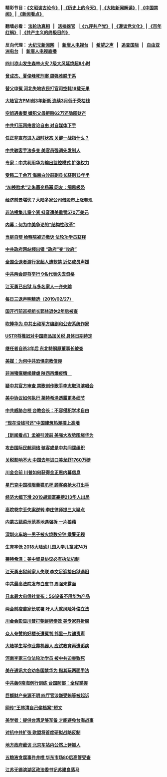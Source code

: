 #### 精彩节目：[《文昭谈古论今》](http://155.138.205.71/wenzhao) | [《历史上的今天》](http://155.138.205.71/today-in-history) | [《大陆新闻解读》](http://155.138.205.71/ntdtv-comedy) | [《中国禁闻》](http://155.138.205.71/ntdtv-news) | [《新闻看点》](http://155.138.205.71/news-insight) 

 #### 翻墙必看： [法轮功真相](http://155.138.205.71:10000/videos/truth.html) &nbsp;&nbsp;|&nbsp;&nbsp; [活摘器官](http://155.138.205.71:10000/videos/res/Organs/) &nbsp;&nbsp;|[《九评共产党》](http://155.138.205.71:10000/videos/jiuping) | [《漫谈党文化》](http://155.138.205.71:10000/videos/mtdwh) | [《百年红祸》](http://155.138.205.71:10000/videos/bnhh) | [《共产主义的终极目的》](http://155.138.205.71:10000/videos/res/zjmd) 

 #### 反向代理： [大纪元新闻网](http://155.138.205.71:10080/) &nbsp;&nbsp;|&nbsp;&nbsp; [新唐人电视台](http://155.138.205.71:8000/) &nbsp;&nbsp;|&nbsp;&nbsp; [希望之声](http://155.138.205.71:8200/) &nbsp;&nbsp;|&nbsp;&nbsp; [追查国际](http://155.138.205.71:10010/) &nbsp;&nbsp;|&nbsp;&nbsp; [自由亚洲电台](http://155.138.205.71:9800/) &nbsp;&nbsp;|&nbsp;&nbsp; [新唐人电视直播](http://155.138.205.71/) 

#### [四川凉山发生森林火灾 7级大风延烧超8小时](../pages/nsc413/n11079637.md?t=02281236) 

#### [曾成杰、夏俊峰死刑案 周强难脱干系](../pages/nsc413/n11079433.md?t=02281236) 

#### [替父申冤 河北失地农民打官司空耗16载无果](../pages/nsc413/n11078806.md?t=02281236) 

#### [大陆官方PMI创3年新低 连续3月低于荣枯线](../pages/nsc413/n11079301.md?t=02281236) 

#### [空姐遇害案 嫌犯父母拒赔62万还隐匿财产](../pages/nsc413/n11078914.md?t=02281236) 

#### [中共打压网络言论自由 对自媒体下手](../pages/nsc413/n11078793.md?t=02281236) 

#### [任正非宣布进入战时状态 关键一战指什么？](../pages/nsc413/n11079087.md?t=02281236) 

#### [中共骇客手法多变 美官员强调先发制人](../pages/nsc413/n11078818.md?t=02281236) 

#### [专家：中共利用华为输出监控模式 扩张权力](../pages/nsc413/n11077547.md?t=02281236) 

#### [受贿二千余万 海南白沙前副县长获刑13年半](../pages/nsc413/n11078567.md?t=02281236) 

#### [“AI换脸术”让朱茵变杨幂 网友：细思极恐](../pages/nsc413/n11078048.md?t=02281236) 

#### [经济前景堪忧？大陆多家公司借股市上涨套现](../pages/nsc413/n11078099.md?t=02281236) 

#### [非法搜集儿童个资 抖音遭美重罚570万美元](../pages/nsc413/n11078651.md?t=02281236) 

#### [内幕：何为中美争论的“结构性改革”](../pages/nsc413/n11078016.md?t=02281236) 

#### [当庭自辩 检察院被迫撤诉 法轮功学员获释](../pages/nsc413/n11076700.md?t=02281236) 

#### [中共政府网站频出错 “政府”变“攻府”](../pages/nsc413/n11078430.md?t=02281236) 

#### [全国企退者游行发起人遭软禁 近亿成员声援](../pages/nsc413/n11078517.md?t=02281236) 

#### [中共两会即将举行 9名代表失去资格](../pages/nsc413/n11078454.md?t=02281236) 

#### [江天勇已出狱 与多名家人一齐失踪](../pages/nsc413/n11078423.md?t=02281236) 

#### [每日三退声明精选（2019/02/27）](../pages/nsc413/n11078575.md?t=02281236) 


#### [国开行前巡视组长郭林退休2年后被查](../pages/nsc413/n11078238.md?t=02281236) 

#### [吹捧华为 中共出动军方编剧和公安系统作家](../pages/nsc413/n11078054.md?t=02281236) 

#### [USTR将推迟对中国商品加关税 具体日期待定](../pages/nsc413/n11078065.md?t=02281236) 

#### [继任者自杀3年后 东北特钢原董事长被查](../pages/nsc413/n11078091.md?t=02281236) 

#### [美媒：为何中共恐惧宗教信仰](../pages/nsc413/n11077667.md?t=02281236) 

#### [非洲猪瘟继续肆虐 陕西再爆疫情　](../pages/nsc413/n11077703.md?t=02281236) 

#### [疑中共官方审查 禁歌创作歌手李志取消演唱会](../pages/nsc413/n11077525.md?t=02281236) 

#### [美中协议如何执行 莱特希泽透露更多细节](../pages/nsc413/n11077895.md?t=02281236) 

#### [中共威胁台校 台教会长：不容侵犯学术自由](../pages/nsc413/n11076819.md?t=02281236) 

#### [“现在没钱可还”中国建筑热潮撞上高墙](../pages/nsc413/n11077281.md?t=02281236) 

#### [【新闻看点】孟被引渡前 美强大攻势围堵华为](../pages/nsc413/n11077529.md?t=02281236) 

#### [攻击国际民航网络 骇客或是中共间谍组织](../pages/nsc413/n11077876.md?t=02281236) 

#### [关税影响不大 中国去年进口美龙虾1760万磅](../pages/nsc413/n11077572.md?t=02281236) 

#### [川金会前 川普如何获得金正恩内幕信息](../pages/nsc413/n11077790.md?t=02281236) 

#### [星巴克中国推限量猫爪杯 顾客疯抢大打出手](../pages/nsc413/n11077445.md?t=02281236) 

#### [经济大幅下滑 2019胡润富豪榜213华人出局](../pages/nsc413/n11077154.md?t=02281236) 

#### [高院卷宗丢失案逆转 李庄律师提三大疑点](../pages/nsc413/n11077347.md?t=02281236) 

#### [内蒙古蔬菜示范基地遇强拆 一片狼藉](../pages/nsc413/n11077581.md?t=02281236) 

#### [深圳火车站一男子被火烧数分钟 乘警无视](../pages/nsc413/n11077487.md?t=02281236) 

#### [生育率低 2018大陆幼儿园入学儿童减74万](../pages/nsc413/n11077185.md?t=02281236) 

#### [莱特希泽：美中贸易协议必有执法机制](../pages/nsc413/n11077336.md?t=02281236) 

#### [江天勇出狱前家人失联 李文足迎接出狱遇阻](../pages/nsc413/n11077327.md?t=02281236) 

#### [中共最高法院发布白皮书 周强未露面](../pages/nsc413/n11077300.md?t=02281236) 

#### [日本最大电信社宣布：5G设备不用华为产品](../pages/nsc413/n11076644.md?t=02281236) 

#### [两会前疫苗家长联署 吁人大就风险补偿立法](../pages/nsc413/n11072297.md?t=02281236) 

#### [川金会彰显川普打朝鲜牌奏效 美专家群折服](../pages/nsc413/n11076128.md?t=02281236) 


#### [众人夸赞的好楼长遭冤判 邻里一片谴责声](../pages/nsc413/n11073042.md?t=02281236) 

#### [大陆学生写作业靠机器人 应试教育再遭诟病](../pages/nsc413/n11075320.md?t=02281236) 

#### [河南李家三位法轮功学员 被中共迫害致死](../pages/nsc413/n11076322.md?t=02281236) 

#### [美在通讯大会劝各国禁华为 指其玩两面手法](../pages/nsc413/n11074409.md?t=02281236) 

#### [中共轰6南海例行训练 台国防部：全程掌握](../pages/nsc413/n11076422.md?t=02281236) 

#### [巨额财产来源不明 四厅官涉嫌受贿等被起诉](../pages/nsc413/n11076209.md?t=02281236) 

#### [网传“王林清自己偷档案”短文](../pages/nsc413/n11075746.md?t=02281236) 

#### [美学者：提供台湾足够军备 才能避免台海战事](../pages/nsc413/n11075635.md?t=02281236) 

#### [对抗中共扩张 欧盟将首度研拟战略反制](../pages/nsc413/n11075452.md?t=02281236) 

#### [地方政府截访 北京车站内公然上铐抓人](../pages/nsc413/n11074476.md?t=02281236) 

#### [五粮液贪腐事件井喷 华东市场80后高管受查](../pages/nsc413/n11074425.md?t=02281236) 

#### [江苏无锡滨湖区政法委书记苏建良落马](../pages/nsc413/n11074432.md?t=02281236) 

